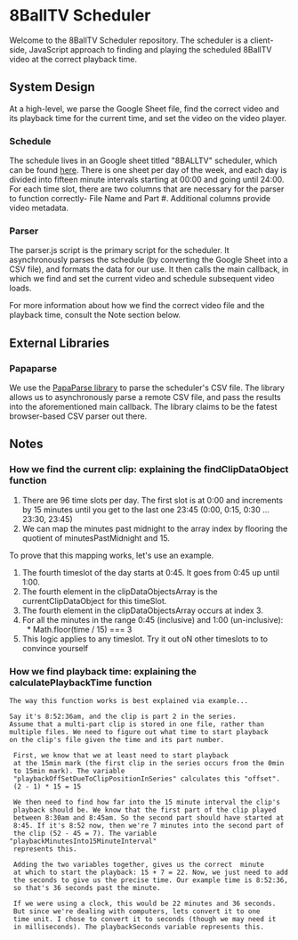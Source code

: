 # 8BallTV Scheduler
Welcome to the 8BallTV Scheduler repository. The scheduler is a
client-side, JavaScript approach to finding and playing the scheduled
8BallTV video at the correct playback time.

## System Design
At a high-level, we parse the Google Sheet file, find the correct video
and its playback time for the current time, and set the video on the
video player.

### Schedule
The schedule lives in an Google sheet titled "8BALLTV"
scheduler, which can be found [here](). There is one sheet per day of
the week, and each day is divided into fifteen minute intervals starting
at 00:00 and going until 24:00. For each time slot, there are two
columns that are necessary for the parser to function correctly- File
Name and Part #. Additional columns provide video metadata.

### Parser
The parser.js script is the primary script for the scheduler. It asynchronously
parses the schedule (by converting the Google Sheet into a CSV file), and formats
the data for our use. It then
calls the main callback, in which we find and set the current video
and schedule subsequent video loads.

For more information about how we find the correct video file and the
playback time, consult the Note section below.

## External Libraries

### Papaparse
We use the [PapaParse library](https://www.papaparse.com/) to parse
the scheduler's CSV file. The library allows us to asynchronously
parse a remote CSV file, and pass the results into the aforementioned
main callback. The library claims to be the fatest browser-based CSV parser out there.

## Notes
### How we find the current clip: explaining the findClipDataObject function
1. There are 96 time slots per day. The first slot is at 0:00 and increments
by 15 minutes until you get to the last one 23:45 (0:00, 0:15, 0:30 ... 23:30, 23:45)
2. We can map the minutes past midnight to the array index
by flooring the quotient of minutesPastMidnight and 15.

To prove that this mapping works, let's use an example.
1. The fourth timeslot of the day starts at 0:45. It goes from 0:45 up until 1:00.
2. The fourth element in the clipDataObjectsArray is the currentClipDataObject for this timeSlot.
3. The fourth element in the clipDataObjectsArray occurs at index 3.
4. For all the minutes in the range 0:45 (inclusive) and 1:00 (un-inclusive):
    *  Math.floor(time / 15) === 3
5. This logic applies to any timeslot. Try it out oN other timeslots to to convince yourself


### How we find playback time: explaining the calculatePlaybackTime function
	The way this function works is best explained via example...

	Say it's 8:52:36am, and the clip is part 2 in the series.
	Assume that a multi-part clip is stored in one file, rather than
	multiple files. We need to figure out what time to start playback
	on the clip's file given the time and its part number.

	 First, we know that we at least need to start playback
	 at the 15min mark (the first clip in the series occurs from the 0min
	 to 15min mark). The variable
	 "playbackOffSetDueToClipPositionInSeries" calculates this "offset".
	 (2 - 1) * 15 = 15

	 We then need to find how far into the 15 minute interval the clip's
	 playback should be. We know that the first part of the clip played
	 between 8:30am and 8:45am. So the second part should have started at
	 8:45. If it's 8:52 now, then we're 7 minutes into the second part of
	 the clip (52 - 45 = 7). The variable "playbackMinutesInto15MinuteInterval"
	 represents this.

	 Adding the two variables together, gives us the correct  minute
	 at which to start the playback: 15 + 7 = 22. Now, we just need to add
	 the seconds to give us the precise time. Our example time is 8:52:36,
	 so that's 36 seconds past the minute.

	 If we were using a clock, this would be 22 minutes and 36 seconds.
	 But since we're dealing with computers, lets convert it to one
	 time unit. I chose to convert it to seconds (though we may need it
	 in milliseconds). The playbackSeconds variable represents this.
